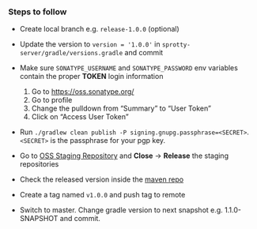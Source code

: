 ### Steps to follow

- Create local branch e.g. `release-1.0.0` (optional)
- Update the version to `version = '1.0.0'` in `sprotty-server/gradle/versions.gradle` and commit
- Make sure `SONATYPE_USERNAME` and `SONATYPE_PASSWORD` env variables contain the proper __TOKEN__ login information
  1. Go to https://oss.sonatype.org/
  2. Go to profile
  3. Change the pulldown from “Summary” to “User Token”
  4. Click on “Access User Token”

- Run `./gradlew clean publish -P signing.gnupg.passphrase=<SECRET>`. `<SECRET>` is the passphrase for your pgp key.
- Go to [OSS Staging Repository](https://oss.sonatype.org/#stagingRepositories) and __Close__ -> __Release__ the staging repositories
- Check the released version inside the [maven repo](https://repo1.maven.org/maven2/org/eclipse/sprotty/)
- Create a tag named `v1.0.0` and push tag to remote
- Switch to master. Change gradle version to next snapshot e.g. 1.1.0-SNAPSHOT and commit.
